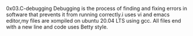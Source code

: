 0x03.C-debugging
Debugging is the process of finding and fixing errors in software that prevents it from running correctly.i uses vi and emacs editor,my files are xompiled on ubuntu 20.04 LTS using gcc.
All files end with a new line and code uses Betty style.

